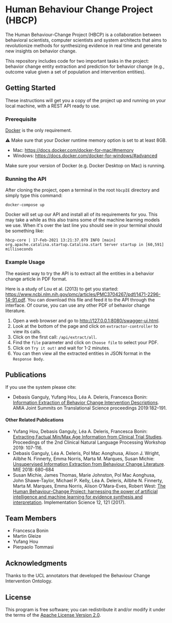 # Human Behaviour Change Project (HBCP)

The Human Behaviour-Change Project (HBCP) is a collaboration between behavioral scientists, computer scientists and 
system architects that aims to revolutionize methods for synthesizing evidence in real time and generate new insights on 
behavior change.

This repository includes code for two important tasks in the project: behavior change entity extraction and prediction 
for behavior change (e.g., outcome value given a set of population and intervention entities).

## Getting Started

These instructions will get you a copy of the project up and running on your local machine, with a REST API ready to use. 

### Prerequisite

[Docker](https://docs.docker.com/get-docker/) is the only requirement.

⚠️ Make sure that your Docker runtime memory option is set to at least 8GB.
* Mac: https://docs.docker.com/docker-for-mac/#memory
* Windows: https://docs.docker.com/docker-for-windows/#advanced

Make sure your version of Docker (e.g. Docker Desktop on Mac) is running.

### Running the API

After cloning the project, open a terminal in the root `hbcpIE` directory and simply type this command:

```
docker-compose up
```

Docker will set up our API and install all of its requirements for you. This may take a while as
this also trains some of the machine learning models we use. When it's over the last line you
should see in your terminal should be something like:
```
hbcp-core | 17-Feb-2021 13:21:37.079 INFO [main] org.apache.catalina.startup.Catalina.start Server startup in [60,591] milliseconds
```

### Example Usage

The easiest way to try the API is to extract all the entities in a behavior change article in PDF format. 

Here is a study of Lou et al. (2013) to get you started: https://www.ncbi.nlm.nih.gov/pmc/articles/PMC3704267/pdf/1471-2296-14-91.pdf.
You can download this file and feed it to the API through the interface. Of course, you can use any other PDF of behavior change literature.

1. Open a web browser and go to http://127.0.0.1:8080/swagger-ui.html.
1. Look at the bottom of the page and click on `extractor-controller` to view its calls.
1. Click on the first call: `/api/extract/all`.
1. Find the `file` parameter and click on `Choose file` to select your PDF.
1. Click on `Try it out!` and wait for 1-2 minutes.
1. You can then view all the extracted entities in JSON format in the `Response Body`.

## Publications

If you use the system please cite:

* Debasis Ganguly, Yufang Hou, Léa A. Deleris, Francesca Bonin: 
  [Information Extraction of Behavior Change Intervention Descriptions](https://www.ncbi.nlm.nih.gov/pmc/articles/PMC6568066/). AMIA Joint Summits on Translational Science 
  proceedings 2019:182–191.

#### Other Related Publications
* Yufang Hou, Debasis Ganguly, Léa A. Deleris, Francesca Bonin:
  [Extracting Factual Min/Max Age Information from Clinical Trial Studies](https://www.aclweb.org/anthology/W19-1914/). 
  Proceedings of the 2nd Clinical Natural Language Processing Workshop 2019: 107-116.
* Debasis Ganguly, Léa A. Deleris, Pol Mac Aonghusa, Alison J. Wright, Ailbhe N. Finnerty, Emma Norris, Marta M. Marques, Susan Michie:
  [Unsupervised Information Extraction from Behaviour Change Literature](http://ebooks.iospress.nl/publication/48878). MIE 2018: 680-684
* Susan Michie, James Thomas, Marie Johnston, Pol Mac Aonghusa, John Shawe-Taylor, Michael P. Kelly, Léa A. Deleris, 
  Ailbhe N. Finnerty, Marta M. Marques, Emma Norris, Alison O’Mara-Eves, Robert West: [The Human Behaviour-Change Project: 
  harnessing the power of artificial intelligence and machine learning for evidence synthesis and interpretation](https://doi.org/10.1186/s13012-017-0641-5). 
  Implementation Science 12, 121 (2017). 


## Team Members
* Francesca Bonin
* Martin Gleize
* Yufang Hou
* Pierpaolo Tommasi

## Acknowledgments
Thanks to the UCL annotators that developed the Behaviour Change Intervention Ontology.

## License
This program is free software; you can redistribute it and/or modify it under the terms of the [Apache License 
Version 2.0](./LICENSE).
